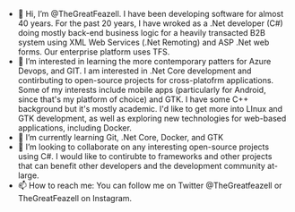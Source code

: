 - 👋 Hi, I’m @TheGreatFeazell. I have been developing software for almost 40 years. For the past 20 years, I have wroked as a .Net developer (C#) doing mostly back-end business logic for a heavily transacted B2B system using XML Web Services (.Net Remoting) and ASP .Net web forms. Our enterprise platform uses TFS.
- 👀 I’m interested in learning the more contemporary patters for Azure Devops, and GIT. I am interested in .Net Core development and contirbuting to open-source projects for cross-platofrm applications. Some of my interests include mobile apps (particularly for Android, since that's my platform of choice) and GTK. I have some C++ background but it's mostly academic. I'd like to get more into LInux and GTK development, as well as exploring new technologies for web-based applications, including Docker.
- 🌱 I’m currently learning Git, .Net Core, Docker, and GTK
- 💞️ I’m looking to collaborate on any interesting open-source projects using C#. I would like to contirubte to frameworks and other projects that can benefit other developers and the development community at-large.
- 📫 How to reach me: You can follow me on Twitter @TheGreatfeazell or TheGreatFeazell on Instagram.

<!---
TheGreatFeazell/TheGreatFeazell is a ✨ special ✨ repository because its `README.md` (this file) appears on your GitHub profile.
You can click the Preview link to take a look at your changes.
--->
